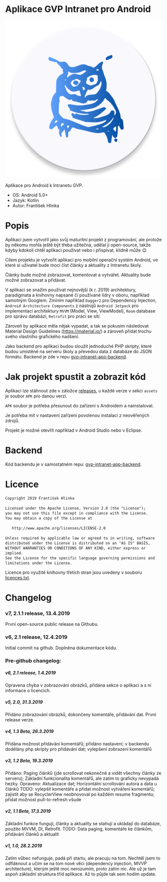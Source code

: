 # Aplikace GVP Intranet pro Android
![App icon](app/src/main/ic_launcher-web.png)

Aplikace pro Android k Intranetu GVP.  
- OS: Android 5.0+
- Jazyk: Kotlin
- Autor: František Hlinka

# Popis
Aplikaci jsem vytvořil jako svůj maturitní projekt z programování, ale protože by někomu mohla ještě být třeba užitečná, udělal ji open-source, takže kdyby kdokoli chtěl aplikaci používat nebo i příspívat, klidně může :wink: 

Cílem projektu je vytvořit aplikaci pro mobilní operační systém Android, ve které si uživatel bude moci číst články a aktuality z Intranetu školy. 

Články bude možné zobrazovat, komentovat a vytvářet. Aktuality bude možné zobrazovat a přidávat. 

V aplikaci se snažím používat nejnovější (k r. 2019) architektury, paradigmata a knihovny napsané či používané lídry v oboru, například samotným Googlem. Zmíním například `Dagger2` pro Dependency Injection, `Android Architecture Components` z nástrojů `Android Jetpack` pro implementaci architektury `MVVM` (Model, View, ViewModel), `Room` database pro správu databází, `Retrofit` pro práci se sítí. 

Zároveň by aplikace měla nějak vypadat, a tak se pokusím následovat Material Design Guidelines (https://material.io/) a zároveň přidat trochu svého vlastního grafického nadšení.

Jako backend pro aplikaci budou sloužit jednoduché PHP skripty, které budou umístěné na serveru školy a převedou data z databáze do JSON formátu. Backend je zde v repu [gvp-intranet-app-backend](https://github.com/gohlinka2/gvp-intranet-app-backend).

# Jak projekt spustit a zobrazit kód
Aplikaci lze stáhnout zde v záložce [releases](https://github.com/gohlinka2/gvp-intranet-app/releases), u každé verze v sekci `assets` je soubor `APK` pro danou verzi.

`APK` soubor je potřeba přesunout do zařízení s Androidem a nainstalovat. 

Je potřeba mít v nastavení zařízení povolenou instalaci z neověřených zdrojů.

Projekt je možné otevřít například v Android Studio nebo v Eclipse.

# Backend
Kód backendu je v samostatném repu: [gvp-intranet-app-backend](https://github.com/gohlinka2/gvp-intranet-app-backend).

# Licence
```
Copyright 2019 František Hlinka

Licensed under the Apache License, Version 2.0 (the "License");
you may not use this file except in compliance with the License.
You may obtain a copy of the License at

   http://www.apache.org/licenses/LICENSE-2.0

Unless required by applicable law or agreed to in writing, software
distributed under the License is distributed on an "AS IS" BASIS,
WITHOUT WARRANTIES OR CONDITIONS OF ANY KIND, either express or implied.
See the License for the specific language governing permissions and
limitations under the License.
```
Licence pro využité knihovny třetích stran jsou uvedeny v souboru [licences.txt](licenses.txt).

# Changelog
### v7, 2.1.1 release, 13.4.2019
První open-source public release na Githubu.
### v6, 2.1 release, 12.4.2019 
Initial commit na github. Doplněna dokumentace kódu.
### Pre-github changelog:
##### v6, 2.1 release, 1.4.2019
Opravena chyba v zobrazování obrázků, přidána sekce o aplikaci a s ní informace o licencích.
##### v5, 2.0, 31.3.2019
Přidáno zobrazování obrázků, dokončeny komentáře, přidávání dat. První release verze.
##### v4, 1.3 Beta, 26.3.2019
Přidána možnost přidávání komentářů; přidáno nastavení; v backendu dodělány php skripty pro přidávání dat; vylepšení zobrazení komentářů
##### v3, 1.2 Beta, 19.3.2019
Přidáno: Paging článků (jde scrollovat nekonečně a vidět všechny články ze serveru); Základní funkcionalita komentářů, ale zatím to graficky nevypadá hezky.
Opraveno:  Aktualizace dat; Horizontální scrollování autora a data u článků
TODO: vylepšit komentáře a přidat možnost vytváření komentářů; zajistit aby se RecyclerView neobnovoval po každém resume fragmentu; přidat možnost pull-to-refresh všude
##### v2, 1.1 Beta, 17.3.2019
Základní funkce fungují, články a aktuality se stahují a ukládají do databáze, použito MVVM, DI, Retrofit.
TODO: Data paging, komentáře ke článkům, přidávání článků a aktualit
##### v1, 1.0, 28.2.2019
Zatím vůbec nefunguje, padá při startu, ale pracuju na tom. 
Nechtěl jsem to odfláknout a učím se na tom nové věci (dependency injection, MVVP architecture), kterým ještě moc nerozumím, proto zatím nic.
Ale už je tam aspoň základní struktura tříd aplikace.
Až to půjde tak sem hodím update.
